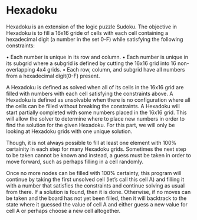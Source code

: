 # Hexadoku
Hexadoku is an extension of the logic puzzle Sudoku. The objective in Hexadoku is to fill a 16x16 gride of cells with each cell containing a hexadecimal digit (a number in the set 0-F) while satisfying the following constraints:

• Each number is unique in its row and column.
• Each number is unique in its subgrid where a subgrid is defined by cutting the 16x16 grid into 16 non-overlapping 4x4 grids.
• Each row, column, and subgrid have all numbers from a hexadecimal digit(0-F) present.

A Hexadoku is defined as solved when all of its cells in the 16x16 grid are filled with numbers with each cell satisfying the constraints above. A Hexadoku is defined as unsolvable when there is no configuration where all the cells can be filled without breaking the constraints. A Hexadoku will start partially completed with some numbers placed in the 16x16 grid. This will allow the solver to determine where to place new numbers in order to find the solution for the given Hexadoku. For this part, we will only be looking at Hexadoku grids with one unique solution.

Though, it is not always possible to fill at least one element with 100% certainity in each step for many Hexadoku grids. Sometimes the next step to be taken cannot be known and instead, a guess must be taken in order to move forward, such as perhaps filling in a cell randomly. 

Once no more nodes can be filled with 100% certainty, this program will continue by taking the first unsolved cell (let’s call this cell A) and filling it with a number that satisfies the constraints and continue solving as usual from there. If a solution is found, then it is done. Otherwise, if no moves can be taken and the board has not yet been filled, then it will backtrack to the state where it guessed the value of cell A and either guess a new value for cell A or perhaps choose a new cell altogether.
